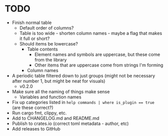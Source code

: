 # TODO

- Finish normal table
    - Default order of columns?
    - Table is too wide - shorten column names - maybe a flag that makes it full or short?
    - Should items be lowercase?
        - Table contents
            - Element names and symbols are uppercase, but these come from the library
            - Other items that are uppercase come from strings I'm forming
        - Column names
- A periodic table filtered down to just groups (might not be necessary after number 1, but might be neat for visuals)
    - v0.2.0
- Make sure all the naming of things make sense
    - Variables and function names
- Fix up categories listed in `help commands | where is_plugin == true` (are these correct?)
- Run cargo fmt, clippy, etc.
- Add to CHANGELOG.md and README.md
- Publish to crates.io (correct toml metadata - author, etc)
- Add releases to GitHub
